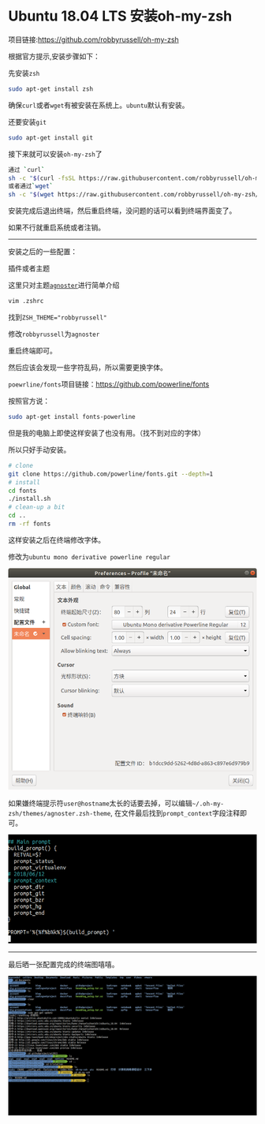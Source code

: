 # Ubuntu 18.04 LTS 安装oh-my-zsh

项目链接:https://github.com/robbyrussell/oh-my-zsh

根据官方提示,安装步骤如下：

先安装`zsh`

```sh
sudo apt-get install zsh
```

确保`curl`或者`wget`有被安装在系统上。`ubuntu`默认有安装。

还要安装`git`

```sh
sudo apt-get install git
```

接下来就可以安装`oh-my-zsh`了

```sh
通过 `curl`
sh -c "$(curl -fsSL https://raw.githubusercontent.com/robbyrussell/oh-my-zsh/master/tools/install.sh)"
或者通过`wget`
sh -c "$(wget https://raw.githubusercontent.com/robbyrussell/oh-my-zsh/master/tools/install.sh -O -)"
```

安装完成后退出终端，然后重启终端，没问题的话可以看到终端界面变了。

如果不行就重启系统或者注销。

---

安装之后的一些配置：

插件或者主题 

这里只对主题[`agnoster`](https://github.com/robbyrussell/oh-my-zsh/blob/master/themes/agnoster.zsh-theme)进行简单介绍

```sh
vim .zshrc
```

找到`ZSH_THEME="robbyrussell"`

修改`robbyrussell`为`agnoster`

重启终端即可。

然后应该会发现一些字符乱码，所以需要更换字体。

`poewrline/fonts`项目链接：https://github.com/powerline/fonts

按照官方说：

```sh
sudo apt-get install fonts-powerline
```

但是我的电脑上即使这样安装了也没有用。（找不到对应的字体）

所以只好手动安装。

```sh
# clone
git clone https://github.com/powerline/fonts.git --depth=1
# install
cd fonts
./install.sh
# clean-up a bit
cd ..
rm -rf fonts
```

这样安装之后在终端修改字体。

修改为`ubuntu mono derivative powerline regular`

![fonts](./pic/1.png)

如果嫌终端提示符`user@hostname`太长的话要去掉，可以编辑`~/.oh-my-zsh/themes/agnoster.zsh-theme`, 在文件最后找到`prompt_context`字段注释即可。

![hostname](./pic/2.png)

---

最后晒一张配置完成的终端图嘻嘻。

![terminal](./pic/3.png)